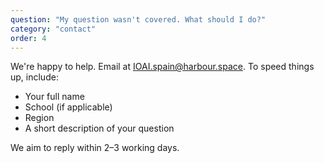 ```yaml
---
question: "My question wasn't covered. What should I do?"
category: "contact"
order: 4
---
```


We're happy to help. Email at [IOAI.spain@harbour.space](mailto:IOAI.spain@harbour.space). To speed things up, include:

- Your full name
- School (if applicable)
- Region
- A short description of your question

We aim to reply within 2–3 working days.